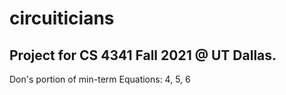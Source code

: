 # circuiticians
Project for CS 4341 Fall 2021 @ UT Dallas.
-
Don's portion of min-term Equations: 4, 5, 6
